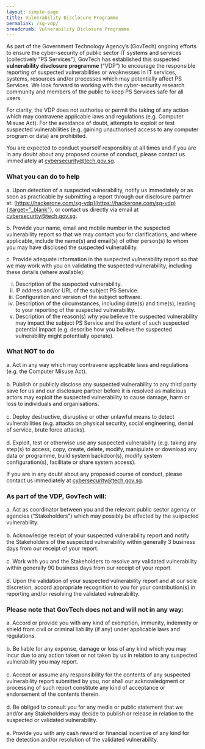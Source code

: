 ```yaml
---
layout: simple-page
title: Vulnerability Disclosure Programme
permalink: /sg-vdp/
breadcrumb: Vulnerability Diclosure Programme
---
```


As part of the Government Technology Agency’s (GovTech) ongoing efforts to ensure the cyber-security of public sector IT systems and services (collectively “PS Services”), GovTech has established this suspected **vulnerability disclosure programme** (“VDP”) to encourage the responsible reporting of suspected vulnerabilities or weaknesses in IT services, systems, resources and/or processes which may potentially affect PS Services. We look forward to working with the cyber-security research community and members of the public to keep PS Services safe for all users.  

For clarity, the VDP does not authorise or permit the taking of any action which may contravene applicable laws and regulations (e.g. Computer Misuse Act). For the avoidance of doubt, attempts to exploit or test suspected vulnerabilities (e.g. gaining unauthorised access to any computer program or data) are prohibited.

You are expected to conduct yourself responsibly at all times and if you are in any doubt about any proposed course of conduct, please contact us immediately at <cybersecurity@tech.gov.sg>.

### **What you can do to help**

a.  Upon detection of a suspected vulnerability, notify us immediately or as soon as practicable by submitting a report through our disclosure partner at: [https://hackerone.com/sg-vdp](https://hackerone.com/sg-vdp){:target="_blank"}, or contact us directly via email at <cybersecurity@tech.gov.sg>.

b.	Provide your name, email and mobile number in the suspected vulnerability report so that we may contact you for clarifications, and where applicable, include the name(s) and email(s) of other person(s) to whom you may have disclosed the suspected vulnerability.

c.	Provide adequate information in the suspected vulnerability report so that we may work with you on validating the suspected vulnerability, including these details (where available):<br>

<ol type="i">
<li>Description of the suspected vulnerability.</li>
<li>IP address and/or URL of the subject PS Service.</li>
<li>Configuration and version of the subject software.</li>
<li>Description of the circumstances, including date(s) and time(s), leading to your reporting of the suspected vulnerability.</li>
<li>Description of the reason(s) why you believe the suspected vulnerability may impact the subject PS Service and the extent of such suspected potential impact (e.g. describe how you believe the suspected vulnerability might potentially operate).</li>
</ol>

### **What NOT to do**

a.	Act in any way which may contravene applicable laws and regulations (e.g. the Computer Misuse Act).<br>
<br>
b.	Publish or publicly disclose any suspected vulnerability to any third party save for us and our disclosure partner before it is resolved as malicious actors may exploit the suspected vulnerability to cause damage, harm or loss to individuals and organisations.<br>
<br>
c.	Deploy destructive, disruptive or other unlawful means to detect vulnerabilities (e.g. attacks on physical security, social engineering, denial of service, brute force attacks).<br>
<br>
d.	Exploit, test or otherwise use any suspected vulnerability (e.g. taking any step(s) to access, copy, create, delete, modify, manipulate or download any data or programme, build system backdoor(s), modify system configuration(s), facilitate or share system access).<br>

If you are in any doubt about any proposed course of conduct, please contact us immediately at <cybersecurity@tech.gov.sg>.

### **As part of the VDP, GovTech will:**

a.	Act as coordinator between you and the relevant public sector agency or agencies (“Stakeholders”) which may possibly be affected by the suspected vulnerability.<br>
<br>
b.	Acknowledge receipt of your suspected vulnerability report and notify the Stakeholders of the suspected vulnerability within generally 3 business days from our receipt of your report.<br>
<br>
c.	Work with you and the Stakeholders to resolve any validated vulnerability within generally 90 business days from our receipt of your report.<br>
<br>
d.	Upon the validation of your suspected vulnerability report and at our sole discretion, accord appropriate recognition to you for your contribution(s) in reporting and/or resolving the validated vulnerability.<br>

### **Please note that GovTech does not and will not in any way:**

a.	Accord or provide you with any kind of exemption, immunity, indemnity or shield from civil or criminal liability (if any) under applicable laws and regulations.<br>
<br>
b.	Be liable for any expense, damage or loss of any kind which you may incur due to any action taken or not taken by us in relation to any suspected vulnerability you may report.<br>
<br>
c.	Accept or assume any responsibility for the contents of any suspected vulnerability report submitted by you, nor shall our acknowledgment or processing of such report constitute any kind of acceptance or endorsement of the contents therein.<br>
<br>
d.	Be obliged to consult you for any media or public statement that we and/or any Stakeholders may decide to publish or release in relation to the suspected or validated vulnerability.<br>
<br>
e.	Provide you with any cash reward or financial incentive of any kind for the detection and/or resolution of the validated vulnerability.
